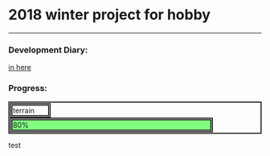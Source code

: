 # 2018 winter project for hobby
***
### Development Diary:
[in here](/Diary/Diary.md)

### Progress:

<style type="text/css">
	div{padding:1px;border:2px solid;}
	.dividerLeft{width:15%;}
	.dividerRight{width:80%;}
	.tooltip{}
	.graph{background-color:#80ff80;font:12pt;}
</style>
<div>
<div class="dividerLeft">
<div class="tooltip">terrain</div>
</div>
<div class="dividerRight">
<div class="graph" width=80%>80%</div>
</div>
</div>

test
